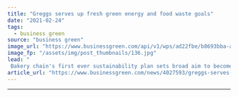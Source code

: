 ```yaml
---
title: "Greggs serves up fresh green energy and food waste goals"
date: "2021-02-24"
tags: 
  - business green
source: "business green"
image_url: "https://www.businessgreen.com/api/v1/wps/ad22fbe/b8693bba-a46d-4903-a9f7-b5b8875199d5/6/NEW-Vegan-Sausage-Roll-e1546416976474-185x114.jpg"
image_fp: "/assets/img/post_thumbnails/136.jpg"
lead: "
 Bakery chain's first ever sustainability plan sets broad aim to become a 'carbon neutral, zero waste business' ..."
article_url: "https://www.businessgreen.com/news/4027593/greggs-serves-fresh-green-energy-food-waste-goals"
---
```


---
